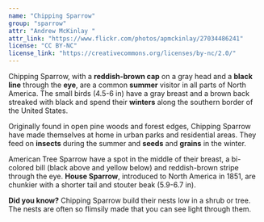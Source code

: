 ```yaml
---
name: "Chipping Sparrow"
group: "sparrow"
attr: "Andrew McKinlay "
attr_link: "https://www.flickr.com/photos/apmckinlay/27034486241"
license: "CC BY-NC"
license_link: "https://creativecommons.org/licenses/by-nc/2.0/"
---
```

Chipping Sparrow, with a **reddish-brown cap** on a gray head and a **black line** through the **eye**, are a common **summer** visitor in all parts of North America. The small birds (4.5-6 in) have a gray breast and a brown back streaked with black and spend their **winters** along the southern border of the United States.

Originally found in open pine woods and forest edges, Chipping Sparrow have made themselves at home in urban parks and residential areas. They feed on **insects** during the summer and **seeds** and **grains** in the winter.

American Tree Sparrow have a spot in the middle of their breast, a bi-colored bill (black above and yellow below) and reddish-brown stripe through the eye. __House Sparrow__, introduced to North America in 1851, are chunkier with a shorter tail and stouter beak (5.9-6.7 in).

**Did you know?** Chipping Sparrow build their nests low in a shrub or tree. The nests are often so flimsily made that you can see light through them.
